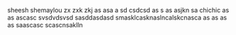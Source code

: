 sheesh
shemaylou
zx zxk zkj  as asa a
sd
csdcsd
as s as asjkn sa
chichic
as as ascasc
svsdvdsvsd
sasddasdasd
smasklcasknaslncalskcnasca
as as as as saascasc
scascnsaklln

